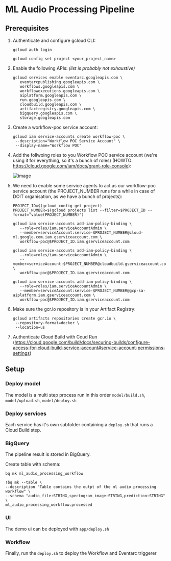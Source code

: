 # ML Audio Processing Pipeline

## Prerequisites
1. Authenticate and configure gcloud CLI:

   `gcloud auth login`

   `gcloud config set project <your_project_name>`

2. Enable the following APIs:	*(list is probably not exhaustive)*
   ```
   gcloud services enable eventarc.googleapis.com \
      eventarcpublishing.googleapis.com \
      workflows.googleapis.com \
      workflowexecutions.googleapis.com \
      aiplatform.googleapis.com \
      run.googleapis.com \
      cloudbuild.googleapis.com \
      artifactregistry.googleapis.com \
      bigquery.googleapis.com \
      storage.googleapis.com
   ```
3. Create a workflow-poc service account:
   ```
   gcloud iam service-accounts create workflow-poc \
    --description="Workflow POC Service Account" \
    --display-name="Workflow POC"
   ```
4. Add the follwoing roles to you Workflow POC service account (we're using it for everything, so it's a bunch of roles) (HOWTO: https://cloud.google.com/iam/docs/grant-role-console):
   
   ![image](https://github.com/SaschaHeyer/ml-audio-processing-pipeline/assets/89016113/1db2a344-e708-41f8-a57a-bfde05f7713c)

5. We need to enable some service agents to act as our workflow-poc service account (the PROJECT_NUMBER runs for a while in case of DOIT organisation, as we have a bunch of projects):
   ```
   PROJECT_ID=$(gcloud config get project)
   PROJECT_NUMBER=$(gcloud projects list --filter=$PROJECT_ID --format="value(PROJECT_NUMBER)")

   gcloud iam service-accounts add-iam-policy-binding \
      --role=roles/iam.serviceAccountAdmin \
      --member=serviceAccount:service-$PROJECT_NUMBER@cloud-ml.google.com.iam.gserviceaccount.com \
      workflow-poc@$PROJECT_ID.iam.gserviceaccount.com

   gcloud iam service-accounts add-iam-policy-binding \
      --role=roles/iam.serviceAccountAdmin \
      --member=serviceAccount:$PROJECT_NUMBER@cloudbuild.gserviceaccount.com \
      workflow-poc@$PROJECT_ID.iam.gserviceaccount.com

   gcloud iam service-accounts add-iam-policy-binding \
      --role=roles/iam.serviceAccountAdmin \
      --member=serviceAccount:service-$PROJECT_NUMBER@gcp-sa-aiplatform.iam.gserviceaccount.com \
      workflow-poc@$PROJECT_ID.iam.gserviceaccount.com
   ```
6. Make sure the gcr.io repository is in your Artifact Registry:
   ```
   gcloud artifacts repositories create gcr.io \
    --repository-format=docker \
    --location=us
   ```
7. Authenticate Cloud Build with Coud Run (https://cloud.google.com/build/docs/securing-builds/configure-access-for-cloud-build-service-account#service-account-permissions-settings)

## Setup

### Deploy model
The model is a multi step process run in this order `model/build.sh`, `model/upload.sh`, `model/deploy.sh`

### Deploy services
Each service has it's own subfolder containing a `deploy.sh` that runs a Cloud Build step. 

### BigQuery
The pipeline result is stored in BigQuery. 

Create table with schema:

````
bq mk ml_audio_processing_workflow

!bq mk --table \
--description "Table contains the outpt of the ml audio processing workflow" \
--schema "audio_file:STRING,spectogram_image:STRING,prediction:STRING" \
ml_audio_processing_workflow.processed
````

### UI
The demo ui can be deployed with `app/deploy.sh`

### Workflow
Finally, run the `deploy.sh` to deploy the Workflow and Eventarc triggerer
